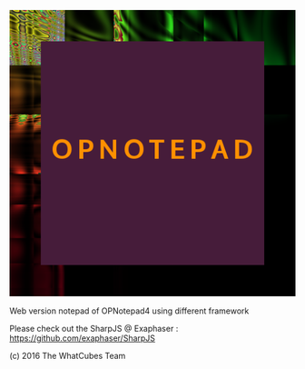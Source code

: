 ![Logo](webopnotepad.png)

Web version notepad of OPNotepad4 using different framework

Please check out the SharpJS @ Exaphaser : https://github.com/exaphaser/SharpJS

(c) 2016 The WhatCubes Team
